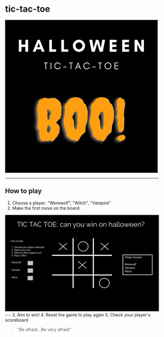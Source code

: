 # tic-tac-toe
<img src="images/HalloweenLogo.jpg" alt="Halloween Tic-tac-toe"/>

---
## How to play
1. Choose a player: "Werewolf", "Witch", "Vampire"
2. Make the first move on the board:

<img src="images/TicTacToe (2).png" alt="TicTacToe board"/>
---
3. Aim to win!
4. Reset the game to play again
5. Check your player's scoreboard

> "Be afraid...Be very afraid"
